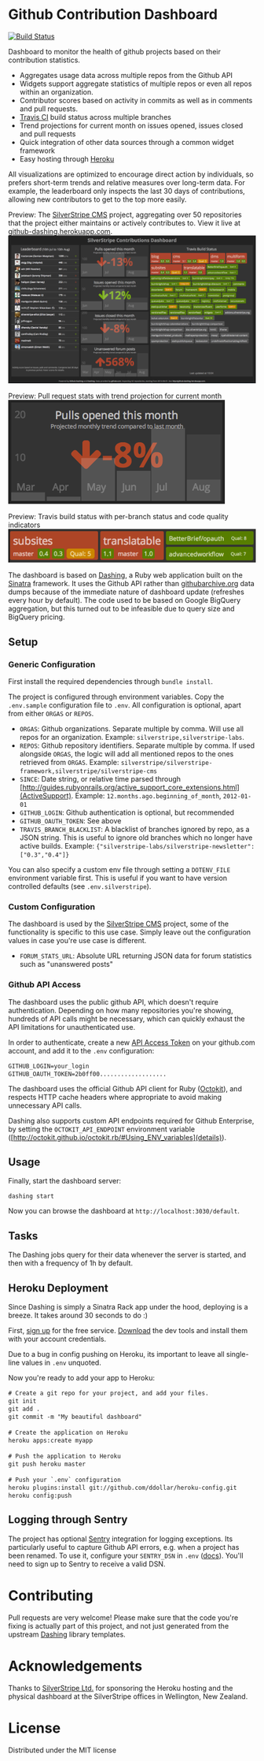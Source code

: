 # Github Contribution Dashboard

[![Build Status](https://travis-ci.org/chillu/github-dashing.png?branch=master)](https://travis-ci.org/chillu/github-dashing)

Dashboard to monitor the health of github projects based on their contribution statistics.

 - Aggregates usage data across multiple repos from the Github API
 - Widgets support aggregate statistics of multiple repos or even all repos within an organization.
 - Contributor scores based on activity in commits as well as in comments and pull requests.
 - [Travis CI](http://travis-ci.org) build status across multiple branches
 - Trend projections for current month on issues opened, issues closed and pull requests
 - Quick integration of other data sources through a common widget framework
 - Easy hosting through [Heroku](http://heroku.com)

All visualizations are optimized to encourage direct action by individuals, so prefers short-term trends and
relative measures over long-term data. For example, the leaderboard only inspects the last 30 days
of contributions, allowing new contributors to get to the top more easily.

Preview: The [SilverStripe CMS](http://silverstripe.org) project, aggregating over 50 repositories
that the project either maintains or actively contributes to.
View it live at [github-dashing.herokuapp.com](http://github-dashing.herokuapp.com/default).
![Preview](assets/images/preview.png?raw=true)

Preview: Pull request stats with trend projection for current month
![Preview](assets/images/preview_stats.png?raw=true)

Preview: Travis build status with per-branch status and code quality indicators
![Preview](assets/images/preview_travis.png?raw=true)

The dashboard is based on [Dashing](http://shopify.github.com/dashing), a Ruby web application
built on the [Sinatra](http://www.sinatrarb.com) framework. It uses the Github API rather than
[githubarchive.org](http://githubarchive.org) data dumps because of the immediate nature
of dashboard update (refreshes every hour by default). The code used to be based
on Google BigQuery aggregation, but this turned out to be infeasible due to query size and BigQuery pricing.

## Setup

### Generic Configuration

First install the required dependencies through `bundle install`.

The project is configured through environment variables.
Copy the `.env.sample` configuration file to `.env`.
All configuration is optional, apart from either `ORGAS` or `REPOS`.

 * `ORGAS`: Github organizations. Separate multiple by comma. Will use all repos for an organization.
   Example: `silverstripe,silverstripe-labs`.
 * `REPOS`: Github repository identifiers. Separate multiple by comma. If used alongside `ORGAS`, the logic will add
   all mentioned repos to the ones retrieved from `ORGAS`.
   Example: `silverstripe/silverstripe-framework,silverstripe/silverstripe-cms`
 * `SINCE`: Date string, or relative time parsed through [http://guides.rubyonrails.org/active_support_core_extensions.html](ActiveSupport). Example: `12.months.ago.beginning_of_month`, `2012-01-01`
 * `GITHUB_LOGIN`: Github authentication is optional, but recommended
 * `GITHUB_OAUTH_TOKEN`: See above
 * `TRAVIS_BRANCH_BLACKLIST`: A blacklist of branches ignored by repo, as a JSON string.
   This is useful to ignore old branches which no longer have active builds.
   Example: `{"silverstripe-labs/silverstripe-newsletter":["0.3","0.4"]}`

You can also specify a custom env file through setting a `DOTENV_FILE` environment variable first.
This is useful if you want to have version controlled defaults (see `.env.silverstripe`).

### Custom Configuration

The dashboard is used by the [SilverStripe CMS](http://silverstripe.org) project,
some of the functionality is specific to this use case. Simply leave out the configuration values
in case you're use case is different.

 * `FORUM_STATS_URL`: Absolute URL returning JSON data for forum statistics such as "unanswered posts"

### Github API Access

The dashboard uses the public github API, which doesn't require authentication.
Depending on how many repositories you're showing, hundreds of API calls might be necessary,
which can quickly exhaust the API limitations for unauthenticated use.

In order to authenticate, create a new [API Access Token](https://github.com/settings/applications)
on your github.com account, and add it to the `.env` configuration:

	GITHUB_LOGIN=your_login
	GITHUB_OAUTH_TOKEN=2b0ff00...................

The dashboard uses the official Github API client for Ruby ([Octokit](https://github.com/octokit/octokit.rb)),
and respects HTTP cache headers where appropriate to avoid making unnecessary API calls.

Dashing also supports custom API endpoints required for Github Enterprise, by setting
the `OCTOKIT_API_ENDPOINT` environment variable ([http://octokit.github.io/octokit.rb/#Using_ENV_variables](details)).

## Usage

Finally, start the dashboard server:

	dashing start

Now you can browse the dashboard at `http://localhost:3030/default`.

## Tasks

The Dashing jobs query for their data whenever the server is started, and then with a frequency of 1h by default.

## Heroku Deployment

Since Dashing is simply a Sinatra Rack app under the hood, deploying is a breeze.
It takes around 30 seconds to do :)

First, [sign up](https://id.heroku.com/signup) for the free service.
[Download](https://devcenter.heroku.com/articles/quickstart) the dev tools
and install them with your account credentials.

Due to a bug in config pushing on Heroku, its important to leave all single-line values in `.env` unquoted.

Now you're ready to add your app to Heroku:

	# Create a git repo for your project, and add your files.
	git init
	git add .
	git commit -m "My beautiful dashboard"

	# Create the application on Heroku
	heroku apps:create myapp

	# Push the application to Heroku
	git push heroku master

	# Push your `.env` configuration
	heroku plugins:install git://github.com/ddollar/heroku-config.git
	heroku config:push

## Logging through Sentry

The project has optional [Sentry](http://getsentry.com) integration for logging exceptions.
Its particularly useful to capture Github API errors, e.g. when a project has been renamed.
To use it, configure your `SENTRY_DSN` in `.env` ([docs](https://getsentry.com/docs/)).
You'll need to sign up to Sentry to receive a valid DSN.

# Contributing

Pull requests are very welcome! Please make sure that the code you're fixing is actually
part of this project, and not just generated from the upstream [Dashing]() library templates.

# Acknowledgements

Thanks to [SilverStripe Ltd.](http://silverstripe.com) for sponsoring the Heroku hosting
and the physical dashboard at the SilverStripe offices in Wellington, New Zealand.

# License
Distributed under the MIT license

